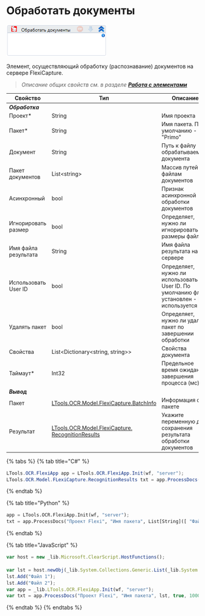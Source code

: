 # Обработать документы

![](../../../../resources/activities/basic/ocr/ocr-flexi/image-431.png)

Элемент, осуществляющий обработку (распознавание) документов на сервере FlexiCapture.

> _Описание общих свойств см. в разделе_ [_**Работа с элементами**_](https://docs.primo-rpa.ru/primo-rpa/primo-studio/process/elements)

| Свойство             | Тип                                                                                  | Описание                                                                                  |
| -------------------- | ------------------------------------------------------------------------------------ | ----------------------------------------------------------------------------------------- |
| _**Обработка**_      |                                                                                      |                                                                                           |
| Проект\*             | String                                                                               | Имя проекта                                                                               |
| Пакет\*              | String                                                                               | Имя пакета. По умолчанию - "Primo"                                                        |
| Документ             | String                                                                               | Путь к файлу обрабатываемого документа                                                    |
| Пакет документов     | List\<string>                                                                        | Массив путей к файлам документов                                                          |
| Асинхронный          | bool                                                                                 | Признак асинхронной обработки документов                                                  |
| Игнорировать размер  | bool                                                                                 | Определяет, нужно ли игнорировать размеры файлов                                          |
| Имя файла результата | String                                                                               | Имя файла результата на сервере                                                           |
| Использовать User ID | bool                                                                                 | Определяет, нужно ли использовать User ID. По умолчанию флаг установлен - ID используется |
| Удалять пакет        | bool                                                                                 | Определяет, нужно ли удалять пакет по завершении обработки                                |
| Свойства             | List\<Dictionary\<string, string>>                                                   | Свойства документа                                                                        |
| Таймаут\*            | Int32                                                                                | Предельное время ожидания завершения процесса (мс)                                        |
| _**Вывод**_          |                                                                                      |                                                                                           |
| Пакет                | [LTools.OCR.Model.FlexiCapture.BatchInfo](tipy-dannykh/batchinfo.md)                 | Информация о пакете                                                                       |
| Результат            | [LTools.OCR.Model.FlexiCapture. RecognitionResults](datatypes/recognitionresults.md) | Укажите переменную для сохранения результата обработки документов                         |

{% tabs %}
{% tab title="C#" %}
```csharp
LTools.OCR.FlexiApp app = LTools.OCR.FlexiApp.Init(wf, "server");
LTools.OCR.Model.FLexiCapture.RecognitionResults txt = app.ProcessDocs("Проект Flexi", "Имя пакета", new List<string>() { "Файл 1", "Файл 2" }, true, 10000);
```
{% endtab %}

{% tab title="Python" %}
```python
app = LTools.OCR.FlexiApp.Init(wf, "server");
txt = app.ProcessDocs("Проект Flexi", "Имя пакета", List[String]([ "Файл 1", "Файл 2" ]), True, 10000);
```
{% endtab %}

{% tab title="JavaScript" %}
```javascript
var host = new _lib.Microsoft.ClearScript.HostFunctions();
	
var lst = host.newObj(_lib.System.Collections.Generic.List(_lib.System.String));
lst.Add("Файл 1");
lst.Add("Файл 2");
var app = _lib.LTools.OCR.FlexiApp.Init(wf, "server");
var txt = app.ProcessDocs("Проект Flexi", "Имя пакета", lst, true, 10000);
```
{% endtab %}
{% endtabs %}
